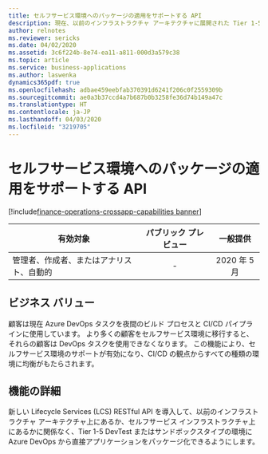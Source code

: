 ```yaml
---
title: セルフサービス環境へのパッケージの適用をサポートする API
description: 現在、以前のインフラストラクチャ アーキテクチャに展開された Tier 1-5 DevTest およびサンドボックスタイプの環境にパッケージを適用するための API が存在しますが、これらの API はセルフサービス インフラストラクチャ環境をサポートしていません。 この機能では、すべてのタイプの Tier 1-5 環境を有効にするサポートを追加します。
author: relnotes
ms.reviewer: sericks
ms.date: 04/02/2020
ms.assetid: 3c6f224b-8e74-ea11-a811-000d3a579c38
ms.topic: article
ms.service: business-applications
ms.author: laswenka
dynamics365pdf: true
ms.openlocfilehash: adbae459eebfab370391d6241f206c0f2559309b
ms.sourcegitcommit: ae0a3b37ccd4a7b687b0b3258fe36d74b149a47c
ms.translationtype: HT
ms.contentlocale: ja-JP
ms.lasthandoff: 04/03/2020
ms.locfileid: "3219705"
---
```

# <a name="apis-to-support-applying-packages-for-self-service-environments"></a>セルフサービス環境へのパッケージの適用をサポートする API
[!include[finance-operations-crossapp-capabilities banner](../includes/finance-operations-crossapp-capabilities.md)]

| 有効対象    |  パブリック プレビュー | 一般提供 | 
| ---------- | :----------: |:----------: |
|管理者、作成者、またはアナリスト、自動的|-| 2020 年 5 月|


## <a name="business-value"></a>ビジネス バリュー
<!-- bv start -->
顧客は現在 Azure DevOps タスクを夜間のビルド プロセスと CI/CD パイプラインに使用しています。 より多くの顧客をセルフサービス環境に移行すると、それらの顧客は DevOps タスクを使用できなくなります。 この機能により、セルフサービス環境のサポートが有効になり、CI/CD の観点からすべての種類の環境に均衡がもたらされます。
<!-- bv end -->



## <a name="feature-details"></a>機能の詳細
<!--feature detail start -->
新しい Lifecycle Services (LCS) RESTful API を導入して、以前のインフラストラクチャ アーキテクチャ上にあるか、セルフサービス インフラストラクチャ上にあるかに関係なく、Tier 1-5 DevTest またはサンドボックスタイプの環境に Azure DevOps から直接アプリケーションをパッケージ化できるようにします。
<!--feature detail end -->









